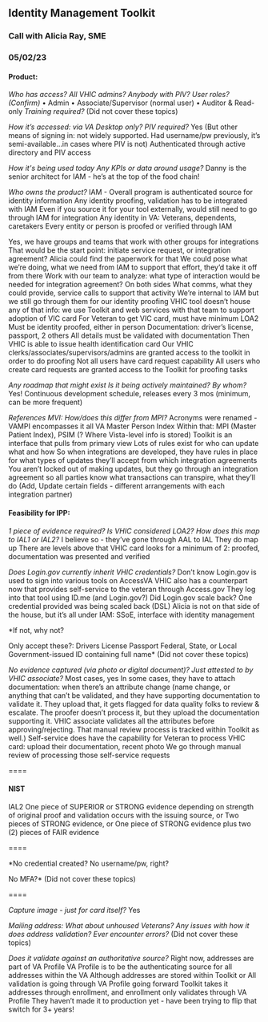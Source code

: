 ## Identity Management Toolkit
### Call with Alicia Ray, SME
### 05/02/23

#### Product:
*Who has access? All VHIC admins? Anybody with PIV?
User roles? (Confirm)*
    •    Admin
    •    Associate/Supervisor (normal user)
    •    Auditor & Read-only
*Training required?*
(Did not cover these topics)

*How it’s accessed:
via VA Desktop only? PIV required?*
Yes
(But other means of signing in: not widely supported. Had username/pw previously, it’s semi-available…in cases where PIV is not)
Authenticated through active directory and PIV access

*How it's being used today
Any KPIs or data around usage?*
Danny is the senior architect for IAM - he’s at the top of the food chain!

*Who owns the product?*
IAM - Overall program is authenticated source for identity information
Any identity proofing, validation has to be integrated with IAM
Even if you source it for your tool externally, would still need to go through IAM for integration
Any identity in VA: Veterans, dependents, caretakers
Every entity or person is proofed or verified through IAM

Yes, we have groups and teams that work with other groups for integrations
That would be the start point: initiate service request, or integration agreement?
Alicia could find the paperwork for that
We could pose what we’re doing, what we need from IAM to support that effort, they’d take it off from there
Work with our team to analyze: what type of interaction would be needed for integration agreement? On both sides
What comms, what they could provide, service calls to support that activity
We’re internal to IAM but we still go through them for our identity proofing
VHIC tool doesn’t house any of that info: we use Toolkit and web services with that team to support adoption of VIC card
For Veteran to get VIC card, must have minimum LOA2
Must be identity proofed, either in person
Documentation: driver’s license, passport, 2 others
All details must be validated with documentation
Then VHIC is able to issue health identification card
Our VHIC clerks/associates/supervisors/admins are granted access to the toolkit in order to do proofing
Not all users have card request capability
All users who create card requests are granted access to the Toolkit for proofing tasks

*Any roadmap that might exist
Is it being actively maintained? By whom?*
Yes!
Continuous development schedule, releases every 3 mos (minimum, can be more frequent)

*References MVI:
How/does this differ from MPI?*
Acronyms were renamed - VAMPI encompasses it all
VA Master Person Index
Within that: MPI (Master Patient Index), PSIM (? Where Vista-level info is stored)
Toolkit is an interface that pulls from primary view
Lots of rules exist for who can update what and how
So when integrations are developed, they have rules in place for what types of updates they’ll accept from which integration agreements
You aren’t locked out of making updates, but they go through an integration agreement so all parties know what transactions can transpire, what they’ll do (Add, Update certain fields - different arrangements with each integration partner)

#### Feasibility for IPP:
*1 piece of evidence required?
Is VHIC considered LOA2?
How does this map to IAL1 or IAL2?*
I believe so - they’ve gone through AAL to IAL
They do map up
There are levels above that
VHIC card looks for a minimum of 2: proofed, documentation was presented and verified

*Does Login.gov currently inherit VHIC credentials?*
Don’t know
Login.gov is used to sign into various tools on AccessVA
VHIC also has a counterpart now that provides self-service to the veteran through Access.gov
They log into that tool using ID.me (and Login.gov?)
Did Login.gov scale back?
One credential provided was being scaled back (DSL)
Alicia is not on that side of the house, but it’s all under IAM: SSoE, interface with identity management

*If not, why not?


Only accept these?:
Drivers License
Passport
Federal, State, or Local Government-issued ID containing full name*
(Did not cover these topics)

*No evidence captured (via photo or digital document)? Just attested to by VHIC associate?*
Most cases, yes
In some cases, they have to attach documentation: when there’s an attribute change (name change, or anything that can’t be validated, and they have supporting documentation to validate it. They upload that, it gets flagged for data quality folks to review & escalate. The proofer doesn’t process it, but they upload the documentation supporting it. VHIC associate validates all the attributes before approving/rejecting. That manual review process is tracked within Toolkit as well.)
Self-service does have the capability for Veteran to process VHIC card: upload their documentation, recent photo
We go through manual review of processing those self-service requests


====
#### NIST

IAL2
One piece of SUPERIOR or STRONG evidence depending on strength of original proof and validation occurs with the issuing source, or
Two pieces of STRONG evidence, or
One piece of STRONG evidence plus two (2) pieces of FAIR evidence

====

*No credential created?
No username/pw, right?

No MFA?*
(Did not cover these topics)

====


*Capture image - just for card itself?*
Yes

*Mailing address:
What about unhoused Veterans?
Any issues with how it does address validation? Ever encounter errors?*
(Did not cover these topics)

*Does it validate against an authoritative source?*
Right now, addresses are part of VA Profile
VA Profile is to be the authenticating source for all addresses within the VA
Although addresses are stored within Toolkit or
All validation is going through VA Profile going forward
Toolkit takes it addresses through enrollment, and enrollment only validates through VA Profile
They haven’t made it to production yet - have been trying to flip that switch for 3+ years!



